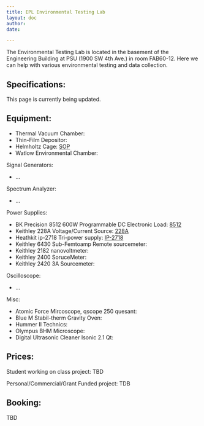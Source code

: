 ```yaml
---
title: EPL Environmental Testing Lab
layout: doc
author: 
date: 

---
```


The Environmental Testing Lab is located in the basement of the Engineering Building at PSU (1900 SW 4th Ave.) in room FAB60-12. Here we can help with various environmental testing and data collection.

## Specifications:
This page is currently being updated.

## Equipment:
* Thermal Vacuum Chamber: 
* Thin-Film Depositor: 
* Helmholtz Cage: [SOP](psu-epl.github.com/doc/equip/testing/helmholtz-cage.md)
* Watlow Environmental Chamber:

Signal Generators: 
* ...

Spectrum Analyzer:
* ...

Power Supplies:
* BK Precision 8512 600W Programmable DC Electronic Load: [8512](https://www.bkprecision.com/products/dc-electronic-loads/8512-600-w-500-v-programmable-dc-electronic-load.html)
* Keithley 228A Voltage/Current Source: [228A](https://www.artisantg.com/TestMeasurement/63854/Keithley_228_228A_Programmable_Voltage_Current_Source)
* Heathkit ip-2718 Tri-power supply: [IP-2718](https://archive.org/details/HeathkitIP2718TriPowerSupply)
* Keithley 6430 Sub-Femtoamp Remote sourcemeter:
* Keithley 2182 nanovoltmeter:
* Keithley 2400 SoruceMeter:
* Keithley 2420 3A Sourcemeter:

Oscilloscope:
* ...

Misc:
* Atomic Force Mircoscope, qscope 250 quesant:
* Blue M Stabil-therm Gravity Oven:
* Hummer II Technics:
* Olympus BHM Microscope:
* Digital Ultrasonic Cleaner Isonic 2.1 Qt:


## Prices:
Student working on class project: TBD

Personal/Commercial/Grant Funded project: TDB

## Booking:
TBD
<!---
Booking is done through email. Please email lid@pdx.edu to schedule time and provide as much information as possible about what you would like to test and if you will be bringing any equipment with you. 
Please format the subject line of your request email like this: 
Request: Your Name - Project Name
Please format the subject line of general questions like this: 
Question: Your Name - Short description of question)
-->
